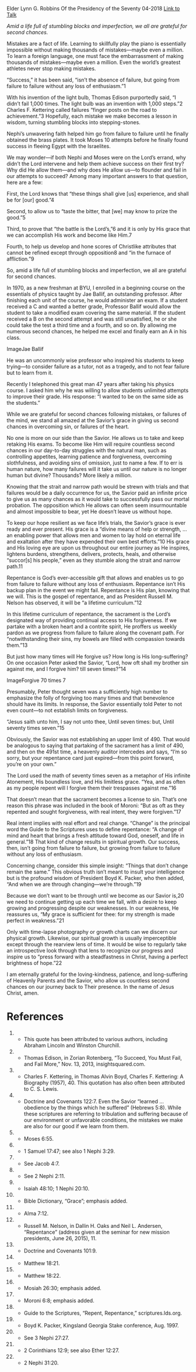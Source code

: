 Elder Lynn G. Robbins
Of the Presidency of the Seventy
04-2018
[Link to Talk](https://www.churchofjesuschrist.org/study/general-conference/2018/04/until-seventy-times-seven?lang=eng)

_Amid a life full of stumbling blocks and imperfection, we all are grateful for second chances._

Mistakes are a fact of life. Learning to skillfully play the piano is essentially impossible without making thousands of mistakes—maybe even a million. To learn a foreign language, one must face the embarrassment of making thousands of mistakes—maybe even a million. Even the world’s greatest athletes never stop making mistakes.

“Success,” it has been said, “isn’t the absence of failure, but going from failure to failure without any loss of enthusiasm.”1

With his invention of the light bulb, Thomas Edison purportedly said, “I didn’t fail 1,000 times. The light bulb was an invention with 1,000 steps.”2 Charles F. Kettering called failures “finger posts on the road to achievement.”3 Hopefully, each mistake we make becomes a lesson in wisdom, turning stumbling blocks into stepping-stones.

Nephi’s unwavering faith helped him go from failure to failure until he finally obtained the brass plates. It took Moses 10 attempts before he finally found success in fleeing Egypt with the Israelites.

We may wonder—if both Nephi and Moses were on the Lord’s errand, why didn’t the Lord intervene and help them achieve success on their first try? Why did He allow them—and why does He allow us—to flounder and fail in our attempts to succeed? Among many important answers to that question, here are a few:





First, the Lord knows that “these things shall give [us] experience, and shall be for [our] good.”4





Second, to allow us to “taste the bitter, that [we] may know to prize the good.”5





Third, to prove that “the battle is the Lord’s,”6 and it is only by His grace that we can accomplish His work and become like Him.7





Fourth, to help us develop and hone scores of Christlike attributes that cannot be refined except through opposition8 and “in the furnace of affliction.”9





So, amid a life full of stumbling blocks and imperfection, we all are grateful for second chances.

In 1970, as a new freshman at BYU, I enrolled in a beginning course on the essentials of physics taught by Jae Ballif, an outstanding professor. After finishing each unit of the course, he would administer an exam. If a student received a C and wanted a better grade, Professor Ballif would allow the student to take a modified exam covering the same material. If the student received a B on the second attempt and was still unsatisfied, he or she could take the test a third time and a fourth, and so on. By allowing me numerous second chances, he helped me excel and finally earn an A in his class.

  ImageJae Ballif

He was an uncommonly wise professor who inspired his students to keep trying—to consider failure as a tutor, not as a tragedy, and to not fear failure but to learn from it.

Recently I telephoned this great man 47 years after taking his physics course. I asked him why he was willing to allow students unlimited attempts to improve their grade. His response: “I wanted to be on the same side as the students.”

While we are grateful for second chances following mistakes, or failures of the mind, we stand all amazed at the Savior’s grace in giving us second chances in overcoming sin, or failures of the heart.

No one is more on our side than the Savior. He allows us to take and keep retaking His exams. To become like Him will require countless second chances in our day-to-day struggles with the natural man, such as controlling appetites, learning patience and forgiveness, overcoming slothfulness, and avoiding sins of omission, just to name a few. If to err is human nature, how many failures will it take us until our nature is no longer human but divine? Thousands? More likely a million.

Knowing that the strait and narrow path would be strewn with trials and that failures would be a daily occurrence for us, the Savior paid an infinite price to give us as many chances as it would take to successfully pass our mortal probation. The opposition which He allows can often seem insurmountable and almost impossible to bear, yet He doesn’t leave us without hope.

To keep our hope resilient as we face life’s trials, the Savior’s grace is ever ready and ever present. His grace is a “divine means of help or strength, … an enabling power that allows men and women to lay hold on eternal life and exaltation after they have expended their own best efforts.”10 His grace and His loving eye are upon us throughout our entire journey as He inspires, lightens burdens, strengthens, delivers, protects, heals, and otherwise “succor[s] his people,” even as they stumble along the strait and narrow path.11

Repentance is God’s ever-accessible gift that allows and enables us to go from failure to failure without any loss of enthusiasm. Repentance isn’t His backup plan in the event we might fail. Repentance is His plan, knowing that we will. This is the gospel of repentance, and as President Russell M. Nelson has observed, it will be “a lifetime curriculum.”12

In this lifetime curriculum of repentance, the sacrament is the Lord’s designated way of providing continual access to His forgiveness. If we partake with a broken heart and a contrite spirit, He proffers us weekly pardon as we progress from failure to failure along the covenant path. For “notwithstanding their sins, my bowels are filled with compassion towards them.”13

But just how many times will He forgive us? How long is His long-suffering? On one occasion Peter asked the Savior, “Lord, how oft shall my brother sin against me, and I forgive him? till seven times?”14

  ImageForgive 70 times 7

Presumably, Peter thought seven was a sufficiently high number to emphasize the folly of forgiving too many times and that benevolence should have its limits. In response, the Savior essentially told Peter to not even count—to not establish limits on forgiveness.

“Jesus saith unto him, I say not unto thee, Until seven times: but, Until seventy times seven.”15

Obviously, the Savior was not establishing an upper limit of 490. That would be analogous to saying that partaking of the sacrament has a limit of 490, and then on the 491st time, a heavenly auditor intercedes and says, “I’m so sorry, but your repentance card just expired—from this point forward, you’re on your own.”

The Lord used the math of seventy times seven as a metaphor of His infinite Atonement, His boundless love, and His limitless grace. “Yea, and as often as my people repent will I forgive them their trespasses against me.”16

That doesn’t mean that the sacrament becomes a license to sin. That’s one reason this phrase was included in the book of Moroni: “But as oft as they repented and sought forgiveness, with real intent, they were forgiven.”17

Real intent implies with real effort and real change. “Change” is the principal word the Guide to the Scriptures uses to define repentance: “A change of mind and heart that brings a fresh attitude toward God, oneself, and life in general.”18 That kind of change results in spiritual growth. Our success, then, isn’t going from failure to failure, but growing from failure to failure without any loss of enthusiasm.

Concerning change, consider this simple insight: “Things that don’t change remain the same.” This obvious truth isn’t meant to insult your intelligence but is the profound wisdom of President Boyd K. Packer, who then added, “And when we are through changing—we’re through.”19

Because we don’t want to be through until we become as our Savior is,20 we need to continue getting up each time we fall, with a desire to keep growing and progressing despite our weaknesses. In our weakness, He reassures us, “My grace is sufficient for thee: for my strength is made perfect in weakness.”21

Only with time-lapse photography or growth charts can we discern our physical growth. Likewise, our spiritual growth is usually imperceptible except through the rearview lens of time. It would be wise to regularly take an introspective look through that lens to recognize our progress and inspire us to “press forward with a steadfastness in Christ, having a perfect brightness of hope.”22

I am eternally grateful for the loving-kindness, patience, and long-suffering of Heavenly Parents and the Savior, who allow us countless second chances on our journey back to Their presence. In the name of Jesus Christ, amen.

# References
1. - This quote has been attributed to various authors, including Abraham Lincoln and Winston Churchill.
2. - Thomas Edison, in Zorian Rotenberg, “To Succeed, You Must Fail, and Fail More,” Nov. 13, 2013, insightsquared.com.
3. - Charles F. Kettering, in Thomas Alvin Boyd, Charles F. Kettering: A Biography (1957), 40. This quotation has also often been attributed to C. S. Lewis.
4. - Doctrine and Covenants 122:7. Even the Savior “learned … obedience by the things which he suffered” (Hebrews 5:8). While these scriptures are referring to tribulation and suffering because of our environment or unfavorable conditions, the mistakes we make are also for our good if we learn from them.
5. - Moses 6:55.
6. - 1 Samuel 17:47; see also 1 Nephi 3:29.
7. - See Jacob 4:7.
8. - See 2 Nephi 2:11.
9. - Isaiah 48:10; 1 Nephi 20:10.
10. - Bible Dictionary, “Grace”; emphasis added.
11. - Alma 7:12.
12. - Russell M. Nelson, in Dallin H. Oaks and Neil L. Andersen, “Repentance” (address given at the seminar for new mission presidents, June 26, 2015), 11.
13. - Doctrine and Covenants 101:9.
14. - Matthew 18:21.
15. - Matthew 18:22.
16. - Mosiah 26:30; emphasis added.
17. - Moroni 6:8; emphasis added.
18. - Guide to the Scriptures, “Repent, Repentance,” scriptures.lds.org.
19. - Boyd K. Packer, Kingsland Georgia Stake conference, Aug. 1997.
20. - See 3 Nephi 27:27.
21. - 2 Corinthians 12:9; see also Ether 12:27.
22. - 2 Nephi 31:20.